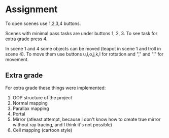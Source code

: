 # Assignment

To open scenes use 1,2,3,4 buttons.

Scenes with minimal pass tasks are under buttons 1, 2, 3. To see task for extra grade press 4.

In scene 1 and 4 some objects can be moved (teapot in scene 1 and troll in scene 4). To move them use buttons u,i,o,j,k,l for rottation and "," and "." for movement.

## Extra grade
For extra grade these things were implemented:
1. OOP structure of the project
2. Normal mapping
3. Parallax mapping
4. Portal
5. Mirror (atleast attempt, because I don't know how to create true mirror without ray tracing, and I think it's not possible)
6. Cell mapping (cartoon style)